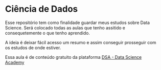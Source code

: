 # Ciência de Dados

Esse repositório tem como finalidade guardar meus estudos sobre Data Science. 
Será colocado todas as aulas que tenho assitido e consequetemente o que tenho aprendido. 

A ideia é deixar fácil acesso um resumo e assim conseguir prosseguir com os estudos de onde estiver. 

Essa aula é de conteúdo gratuito da plataforma [DSA - Data Science Academy](https://www.datascienceacademy.com.br) 
